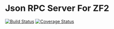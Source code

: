 # Json RPC Server For ZF2

[![Build Status](https://travis-ci.org/buse974/JRpc.svg)](https://travis-ci.org/buse974/JRpc) 
[![Coverage Status](https://img.shields.io/coveralls/buse974/JRpc.svg)](https://coveralls.io/r/buse974/JRpc)


